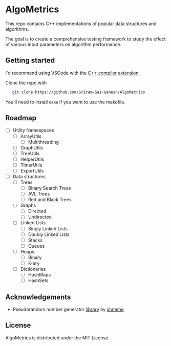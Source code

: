 # AlgoMetrics
This repo contains C++ implementations of popular data structures and algorithms.

The goal is to create a comprehensive testing framework to study the effect of various input parameters on algorithm performance.

## Getting started

I'd recommend using VSCode with the [C++ compiler extension](https://code.visualstudio.com/docs/languages/cpp).

Clone the repo with
```sh
   git clone https://github.com/Sriram-Sai-Ganesh/AlgoMetrics
```
You'll need to install ```make``` if you want to use the makefile.

## Roadmap

- [ ] Utility Namespaces
  - [ ] ArrayUtils
    - [ ] Multithreading  
  - [ ] GraphUtils
  - [ ] TreeUtils
  - [ ] HelperUtils
  - [ ] TimerUtils
  - [ ] ExportUtils
- [ ] Data structures
  - [ ] Trees
    - [ ] Binary Search Trees
    - [ ] AVL Trees
    - [ ] Red and Black Trees
  - [ ] Graphs
    - [ ] Directed
    - [ ] Undirected
  - [ ] Linked Lists
    - [ ] Singly Linked Lists
    - [ ] Doubly Linked Lists 
    - [ ] Stacks
    - [ ] Queues
  - [ ] Heaps
    - [ ] Binary
    - [ ] K-ary
  - [ ] Dictionaries
    - [ ] HashMaps
    - [ ] HashSets

## Acknowledgements
- Pseudorandom number generator [library](https://www.pcg-random.org/posts/ease-of-use-without-loss-of-power.html) by [imneme](https://gist.github.com/imneme)

## License
AlgoMetrics is distributed under the MIT License.
